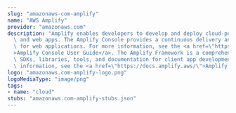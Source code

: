 ```yaml
---
slug: "amazonaws-com-amplify"
name: "AWS Amplify"
provider: "amazonaws.com"
description: "Amplify enables developers to develop and deploy cloud-powered mobile\
  \ and web apps. The Amplify Console provides a continuous delivery and hosting service\
  \ for web applications. For more information, see the <a href=\"https://docs.aws.amazon.com/amplify/latest/userguide/welcome.html\"\
  >Amplify Console User Guide</a>. The Amplify Framework is a comprehensive set of\
  \ SDKs, libraries, tools, and documentation for client app development. For more\
  \ information, see the <a href=\"https://docs.amplify.aws/\">Amplify Framework.</a> "
logo: "amazonaws.com-amplify-logo.png"
logoMediaType: "image/png"
tags:
- name: "cloud"
stubs: "amazonaws.com-amplify-stubs.json"
---
```


